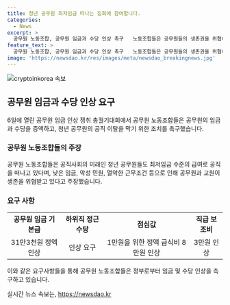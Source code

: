 ```yaml
---
title: 청년 공무원 최저임금 떠나는 집회에 참여합니다.
categories:
  - News
excerpt: >
  공무원 노동조합, 공무원 임금과 수당 인상 촉구   노동조합들은 공무원들의 생존권을 위협하는 낮은 임금과 청년 공무원들의 이탈 문제를 지적하며, 공직사회의 미래를 고려해 임금과 각종 수당의 증액을 요구하고 있다. 이들은 기획재정부와 공무원보수위원회의 결정무력화를 비판하고, 기구의 결정권한을 강화하고 예산 반영을 촉구했다. 31만3천원의 기본급 인상과 다른 수당의 증액을 요구하고 있다.
feature_text: >
  공무원 노동조합, 공무원 임금과 수당 인상 촉구   노동조합들은 공무원들의 생존권을 위협하는 낮은 임금과 청년 공무원들의 이탈 문제를 지적하며, 공직사회의 미래를 고려해 임금과 각종 수당의 증액을 요구하고 있다. 이들은 기획재정부와 공무원보수위원회의 결정무력화를 비판하고, 기구의 결정권한을 강화하고 예산 반영을 촉구했다. 31만3천원의 기본급 인상과 다른 수당의 증액을 요구하고 있다.
image: 'https://newsdao.kr/res/images/meta/newsdao_breakingnews.jpg'
---
```


<p><img src="https://newsdao.kr/res/images/meta/newsdao_breakingnews.jpg" alt="cryptoinkorea 속보" /></p>

<h2 data-ke-size="size26">공무원 임금과 수당 인상 요구</h2>

<p data-ke-size="size16">6일에 열린 공무원 임금 인상 쟁취 총궐기대회에서 공무원 노동조합들은 공무원의 임금과 수당을 증액하고, 청년 공무원의 공직 이탈을 막기 위한 조치를 촉구했습니다.</p>

<h3>공무원 노동조합들의 주장</h3>

<p data-ke-size="size16">공무원 노동조합들은 공직사회의 미래인 청년 공무원들도 최저임금 수준의 급여로 공직을 떠나고 있다며, 낮은 임금, 악성 민원, 열악한 근무조건 등으로 인해 공무원과 교원이 생존을 위협받고 있다고 주장했습니다.</p>

<h3>요구 사항</h3>

<table>
    <tr>
        <td style="text-align: center; height: 17px;"><b>공무원 임금 기본급</b></td>
        <td style="text-align: center; height: 17px;"><b>하위직 정근수당</b></td>
        <td style="text-align: center; height: 17px;"><b>점심값</b></td>
        <td style="text-align: center; height: 17px;"><b>직급 보조비</b></td>
    </tr>
    <tr>
        <td style="text-align: center; height: 17px;">31만3천원 정액 인상</td>
        <td style="text-align: center; height: 17px;">인상 요구</td>
        <td style="text-align: center; height: 17px;">1만원을 위한 정액 급식비 8만원 인상</td>
        <td style="text-align: center; height: 17px;">3만원 인상</td>
    </tr>
</table>

<p data-ke-size="size16">이와 같은 요구사항들을 통해 공무원 노동조합들은 정부로부터 임금 및 수당 인상을 촉구하고 있습니다.</p>
실시간 뉴스 속보는, <a href="https://newsdao.kr" rel="dofollow">https://newsdao.kr</a>


